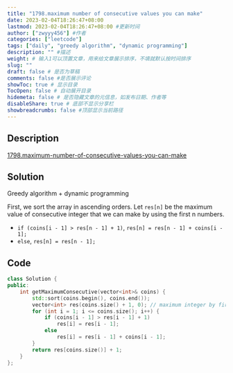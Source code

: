 ```yaml
---
title: "1798.maximum number of consecutive values you can make"
date: 2023-02-04T18:26:47+08:00
lastmod: 2023-02-04T18:26:47+08:00 #更新时间
author: ["zwyyy456"] #作者
categories: ["leetcode"]
tags: ["daily", "greedy algorithm", "dynamic programming"]
description: "" #描述
weight: # 输入1可以顶置文章，用来给文章展示排序，不填就默认按时间排序
slug: ""
draft: false # 是否为草稿
comments: false #是否展示评论
showToc: true # 显示目录
TocOpen: false # 自动展开目录
hidemeta: false # 是否隐藏文章的元信息，如发布日期、作者等
disableShare: true # 底部不显示分享栏
showbreadcrumbs: false #顶部显示当前路径
---
```

## Description
[1798.maximum-number-of-consecutive-values-you-can-make](https://leetcode.com/problems/maximum-number-of-consecutive-values-you-can-make/)

## Solution
Greedy algorithm + dynamic programming

First, we sort the array in ascending orders. Let `res[n]` be the maximum value of consecutive integer that we can make by using the first n numbers.
- `if (coins[i - 1] > res[n - 1] + 1)`, `res[n] = res[n - 1] + coins[i - 1];`
- `else`, `res[n] = res[n - 1];`

## Code
```cpp
class Solution {
public:
    int getMaximumConsecutive(vector<int>& coins) {
        std::sort(coins.begin(), coins.end());
        vector<int> res(coins.size() + 1, 0); // maximum integer by first nth numbers
        for (int i = 1; i <= coins.size(); i++) { 
            if (coins[i - 1] > res[i - 1] + 1)
                res[i] = res[i - 1];
            else
                res[i] = res[i - 1] + coins[i - 1];
        }
        return res[coins.size()] + 1;
    }
};
```


